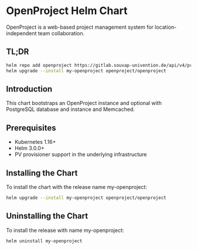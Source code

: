 # OpenProject Helm Chart

OpenProject is a web-based project management system for location-independent team collaboration.

## TL;DR

```bash
helm repo add openproject https://gitlab.souvap-univention.de/api/v4/projects/63/packages/helm/stable
helm upgrade --install my-openproject openproject/openproject
```

## Introduction

This chart bootstraps an OpenProject instance and optional with PostgreSQL database and instance and Memcached.

## Prerequisites
- Kubernetes 1.16+
- Helm 3.0.0+
- PV provisioner support in the underlying infrastructure

## Installing the Chart

To install the chart with the release name my-openproject:

```bash
helm upgrade --install my-openproject openproject/openproject
```

## Uninstalling the Chart

To install the release with name my-openproject:

```bash
helm uninstall my-openproject
```
